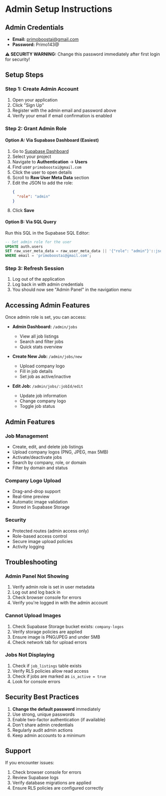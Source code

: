 # Admin Setup Instructions

## Admin Credentials
- **Email:** primoboostai@gmail.com
- **Password:** Primo143@

**⚠️ SECURITY WARNING:** Change this password immediately after first login for security!

## Setup Steps

### Step 1: Create Admin Account
1. Open your application
2. Click "Sign Up"
3. Register with the admin email and password above
4. Verify your email if email confirmation is enabled

### Step 2: Grant Admin Role

#### Option A: Via Supabase Dashboard (Easiest)
1. Go to [Supabase Dashboard](https://app.supabase.com)
2. Select your project
3. Navigate to **Authentication** → **Users**
4. Find user `primoboostai@gmail.com`
5. Click the user to open details
6. Scroll to **Raw User Meta Data** section
7. Edit the JSON to add the role:
   ```json
   {
     "role": "admin"
   }
   ```
8. Click **Save**

#### Option B: Via SQL Query
Run this SQL in the Supabase SQL Editor:

```sql
-- Set admin role for the user
UPDATE auth.users
SET raw_user_meta_data = raw_user_meta_data || '{"role": "admin"}'::jsonb
WHERE email = 'primoboostai@gmail.com';
```

### Step 3: Refresh Session
1. Log out of the application
2. Log back in with admin credentials
3. You should now see "Admin Panel" in the navigation menu

## Accessing Admin Features

Once admin role is set, you can access:

- **Admin Dashboard:** `/admin/jobs`
  - View all job listings
  - Search and filter jobs
  - Quick stats overview

- **Create New Job:** `/admin/jobs/new`
  - Upload company logo
  - Fill in job details
  - Set job as active/inactive

- **Edit Job:** `/admin/jobs/:jobId/edit`
  - Update job information
  - Change company logo
  - Toggle job status

## Admin Features

### Job Management
- Create, edit, and delete job listings
- Upload company logos (PNG, JPEG, max 5MB)
- Activate/deactivate jobs
- Search by company, role, or domain
- Filter by domain and status

### Company Logo Upload
- Drag-and-drop support
- Real-time preview
- Automatic image validation
- Stored in Supabase Storage

### Security
- Protected routes (admin access only)
- Role-based access control
- Secure image upload policies
- Activity logging

## Troubleshooting

### Admin Panel Not Showing
1. Verify admin role is set in user metadata
2. Log out and log back in
3. Check browser console for errors
4. Verify you're logged in with the admin account

### Cannot Upload Images
1. Check Supabase Storage bucket exists: `company-logos`
2. Verify storage policies are applied
3. Ensure image is PNG/JPEG and under 5MB
4. Check network tab for upload errors

### Jobs Not Displaying
1. Check if `job_listings` table exists
2. Verify RLS policies allow read access
3. Check if jobs are marked as `is_active = true`
4. Look for console errors

## Security Best Practices

1. **Change the default password** immediately
2. Use strong, unique passwords
3. Enable two-factor authentication (if available)
4. Don't share admin credentials
5. Regularly audit admin actions
6. Keep admin accounts to a minimum

## Support

If you encounter issues:
1. Check browser console for errors
2. Review Supabase logs
3. Verify database migrations are applied
4. Ensure RLS policies are configured correctly
